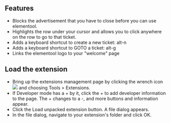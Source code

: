 Features
--------
 * Blocks the advertisement that you have to close before you can use elementool.
 * Highlights the row under your cursor and allows you to click anywhere on the row to go to that ticket.
 * Adds a keyboard shortcut to create a new ticket: alt-n
 * Adds a keyboard shortcut to GOTO a ticket: alt-g
 * Links the elementool logo to your "welcome" page


Load the extension
------------------
 * Bring up the extensions management page by clicking the wrench icon <img
   src="http://code.google.com/chrome/extensions/images/toolsmenu.gif" /> and
   choosing Tools > Extensions.
 * If Developer mode has a + by it, click the + to add developer information to
   the page. The + changes to a -, and more buttons and information appear.
 * Click the Load unpacked extension button. A file dialog appears.
 * In the file dialog, navigate to your extension's folder and click OK.